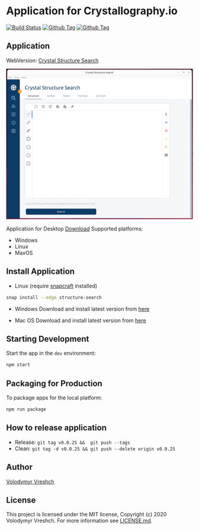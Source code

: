 # Application for Crystallography.io

[![Build Status][github-actions-status]][github-actions-url]
[![Github Tag][github-tag-image]][github-tag-url]
[![Github Tag][github-license-image]][github-license-url]

## Application

WebVersion: [Crystal Structure Search](http://crystallography.io/)

![CrystalStructureSearch](https://github.com/chemistry/app.crystallography.io/blob/master/crystal-structure-search-linux.png?raw=true)

Application for Desktop [Download](https://github.com/chemistry/app.crystallography.io/releases)
Supported platforms:

* Windows
* Linux
* MaxOS

## Install Application

- Linux (require [snapcraft](https://snapcraft.io/) installed)

```bash
snap install --edge structure-search
```

- Windows
Download and install latest version from [here](https://github.com/chemistry/app.crystallography.io/releases)

- Mac OS
Download and install latest version from [here](https://github.com/chemistry/app.crystallography.io/releases)

## Starting Development

Start the app in the `dev` environment:

```bash
npm start
```

## Packaging for Production

To package apps for the local platform:

```bash
npm run package
```

## How to release application

- Release: ``git tag v0.0.25 &&  git push --tags``
- Clean: ``git tag -d v0.0.25 && git push --delete origin v0.0.25``

## Author

[Volodymyr Vreshch](https://vreshch.com)

## License

  This project is licensed under the MIT license, Copyright (c) 2020 Volodymyr Vreshch.
  For more information see [LICENSE.md](https://github.com/chemistry/app.crystallography.io/blob/master/LICENSE.md).

[github-actions-status]: https://github.com/chemistry/app.crystallography.io/workflows/Test/badge.svg
[github-actions-url]: https://github.com/chemistry/app.crystallography.io/actions
[github-tag-image]: https://img.shields.io/github/v/tag/chemistry/crystallography.io.svg?label=version
[github-tag-url]: https://github.com/chemistry/app.crystallography.io/releases/latest
[github-license-image]: https://img.shields.io/github/license/chemistry/crystallography.io
[github-license-url]: https://github.com/chemistry/app.crystallography.io/blob/master/LICENSE
